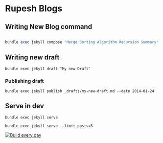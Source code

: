 # Rupesh Blogs

## Writing New Blog command

```ruby

bundle exec jekyll compose "Merge Sorting Algorithm Recursion Summary" --date 2022-05-28

```

## Writing new draft

`bundle exec jekyll draft "My new Draft"`

### Publishing draft

`bundle exec jekyll publish _drafts/my-new-draft.md --date 2014-01-24`



## Serve in dev

`bundle exec jekyll serve`

```
bundle exec jekyll serve --limit_posts=5
```

[![Build every day](https://github.com/rupeshtiwari/blog/actions/workflows/schedule-posts.yml/badge.svg?branch=main)](https://github.com/rupeshtiwari/blog/actions/workflows/schedule-posts.yml)
